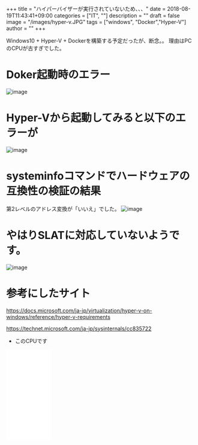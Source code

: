 ﻿+++
title = "ハイパーバイザーが実行されていないため、、、"
date = 2018-08-19T11:43:41+09:00
categories = ["IT", ""]
description = ""
draft = false
image = "/images/hyper-v.JPG"
tags = ["windows", "Docker","Hyper-V"]
author = ""
+++



Windows10 + Hyper-V + Dockerを構築する予定だったが、断念。。
理由はPCのCPUが古すぎでした。

# Doker起動時のエラー

![image](/images/docker.JPG)

# Hyper-Vから起動してみると以下のエラーが

![image](/images/hyper-v.JPG)

# systeminfoコマンドでハードウェアの互換性の検証の結果
第2レベルのアドレス変換が「いいえ」でした。
![image](/images/systeminfo.JPG)

# やはりSLATに対応していないようです。

![image](/images/coreinfo.JPG)



# 参考にしたサイト
https://docs.microsoft.com/ja-jp/virtualization/hyper-v-on-windows/reference/hyper-v-requirements

https://technet.microsoft.com/ja-jp/sysinternals/cc835722



- このCPUです

<iframe style="width:120px;height:240px;" marginwidth="0" marginheight="0" scrolling="no" frameborder="0" src="//rcm-fe.amazon-adsystem.com/e/cm?lt1=_blank&bc1=000000&IS2=1&bg1=FFFFFF&fc1=000000&lc1=0000FF&t=yokochi-22&language=ja_JP&o=9&p=8&l=as4&m=amazon&f=ifr&ref=as_ss_li_til&asins=B0012WDMNC&linkId=f09ab24be6fc0e3565b9e9ee7b79b9c3"></iframe>

